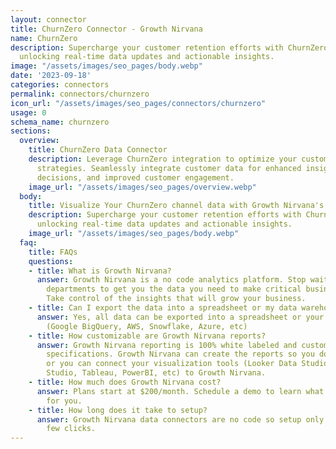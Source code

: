 ```yaml
---
layout: connector
title: ChurnZero Connector - Growth Nirvana
name: ChurnZero
description: Supercharge your customer retention efforts with ChurnZero integration,
  unlocking real-time data updates and actionable insights.
image: "/assets/images/seo_pages/body.webp"
date: '2023-09-18'
categories: connectors
permalink: connectors/churnzero
icon_url: "/assets/images/seo_pages/connectors/churnzero"
usage: 0
schema_name: churnzero
sections:
  overview:
    title: ChurnZero Data Connector
    description: Leverage ChurnZero integration to optimize your customer retention
      strategies. Seamlessly integrate customer data for enhanced insights, informed
      decisions, and improved customer engagement.
    image_url: "/assets/images/seo_pages/overview.webp"
  body:
    title: Visualize Your ChurnZero channel data with Growth Nirvana's ChurnZero Connector
    description: Supercharge your customer retention efforts with ChurnZero integration,
      unlocking real-time data updates and actionable insights.
    image_url: "/assets/images/seo_pages/body.webp"
  faq:
    title: FAQs
    questions:
    - title: What is Growth Nirvana?
      answer: Growth Nirvana is a no code analytics platform. Stop waiting for other
        departments to get you the data you need to make critical business decisions.
        Take control of the insights that will grow your business.
    - title: Can I export the data into a spreadsheet or my data warehouse?
      answer: Yes, all data can be exported into a spreadsheet or your data warehouse
        (Google BigQuery, AWS, Snowflake, Azure, etc)
    - title: How customizable are Growth Nirvana reports?
      answer: Growth Nirvana reporting is 100% white labeled and customized to your
        specifications. Growth Nirvana can create the reports so you don’t have to
        or you can connect your visualization tools (Looker Data Studio/Google Data
        Studio, Tableau, PowerBI, etc) to Growth Nirvana.
    - title: How much does Growth Nirvana cost?
      answer: Plans start at $200/month. Schedule a demo to learn what plan is best
        for you.
    - title: How long does it take to setup?
      answer: Growth Nirvana data connectors are no code so setup only requires a
        few clicks.
---
```

